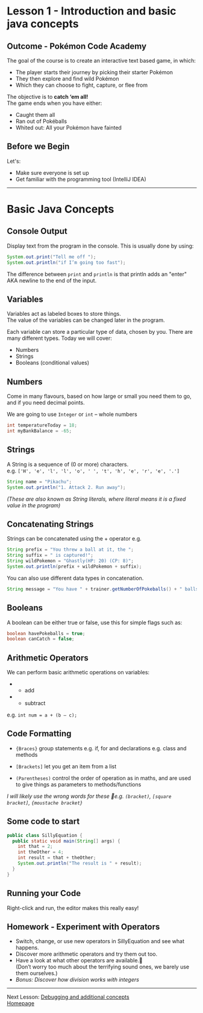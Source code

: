 # Lesson 1 - Introduction and basic java concepts

## Outcome - Pokémon Code Academy
The goal of the course is to create an interactive text based game, in which:
* The player starts their journey by picking their starter Pokémon
* They then explore and find wild Pokémon
* Which they can choose to fight, capture, or flee from

The objective is to **catch ‘em all!**  
The game ends when you have either:
* Caught them all
* Ran out of Pokéballs
* Whited out: All your Pokémon have fainted

## Before we Begin
Let's:
* Make sure everyone is set up
* Get familiar with the programming tool (IntelliJ IDEA)

---
# Basic Java Concepts

## Console Output
Display text from the program in the console. This is usually done by using:

```java
System.out.print("Tell me off ");
System.out.println("if I’m going too fast");
```

The difference between `print` and `println` is that println adds an "enter" AKA newline to the end of the input.

## Variables
Variables act as labeled boxes to store things.  
The value of the variables can be changed later in the program.  

Each variable can store a particular type of data, chosen by you.
 There are many different types. Today we will cover:
* Numbers
* Strings
* Booleans (conditional values)

## Numbers
Come in many flavours, based on how large or small you need them to go, and if you need decimal points.

We are going to use `Integer` or `int` – whole numbers

```java
int temperatureToday = 18;
int myBankBalance = -65;
```

## Strings
A String is a sequence of (0 or more) characters.  
e.g. ``['H', 'e', 'l', 'l', 'o', ' ', 't', 'h', 'e', 'r', 'e', '.']``

```java
String name = "Pikachu";
System.out.println("1. Attack 2. Run away");
```

*(These are also known as String literals, where literal means it is a fixed value in the program)*

## Concatenating Strings
Strings can be concatenated using the + operator e.g.

```java
String prefix = "You threw a ball at it, the ";
String suffix = " is captured!";
String wildPokemon = "Ghastly(HP: 20) (CP: 8)";
System.out.println(prefix + wildPokemon + suffix);
```

You can also use different data types in concatenation.

```java
String message = "You have " + trainer.getNumberOfPokeballs() + " balls left.";
```

## Booleans
A boolean can be either true or false, use this for simple flags such as:

```java
boolean havePokeballs = true;
boolean canCatch = false;
```

## Arithmetic Operators
We can perform basic arithmetic operations on variables:
* + add
* - subtract

e.g. `int num = a + (b – c);`

## Code Formatting
* `{Braces}` group statements e.g. if, for and declarations e.g. class and methods

* `[Brackets]` let you get an item from a list

* `(Parentheses)` control the order of operation as in maths, and are used to give things as parameters to methods/functions

*I will likely use the wrong words for these e.g. `(bracket)`, `[square bracket]`, `{moustache bracket}`*

## Some code to start
```java
public class SillyEquation {
  public static void main(String[] args) {
  	int that = 2;
  	int theOther = 4;
  	int result = that + theOther;
  	System.out.println("The result is " + result);
  }
}
```

## Running your Code
Right-click and run, the editor makes this really easy!

## Homework - Experiment with Operators
* Switch, change, or use new operators in SillyEquation and see what happens.
* Discover more arithmetic operators and try them out too.
* Have a look at what other operators are available.  
(Don’t worry too much about the terrifying sound ones, we barely use them ourselves.)
* *Bonus: Discover how division works with integers*

---
Next Lesson: [Debugging and additional concepts](lesson2.md)  
[Homepage](index.md)
